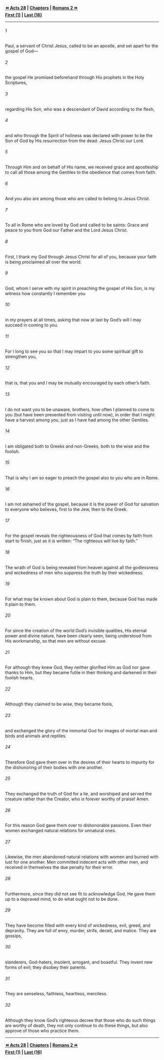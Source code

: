   
**[⏪ Acts 28](../44.44%20Acts/Acts%2028.md) | [Chapters](./_index.md) | [Romans 2 ⏩](./Romans%202.md)**  
**[First (1)](Romans%201.md) | [Last (16)](./Romans%2016.md)**  
  
---  
  
###### 1  
Paul, a servant of Christ Jesus, called to be an apostle, and set apart for the gospel of God—  
  
###### 2  
the gospel He promised beforehand through His prophets in the Holy Scriptures,  
  
###### 3  
regarding His Son, who was a descendant of David according to the flesh,  
  
###### 4  
and who through the Spirit of holiness was declared with power to be the Son of God by His resurrection from the dead: Jesus Christ our Lord.  
  
###### 5  
Through Him and on behalf of His name, we received grace and apostleship to call all those among the Gentiles to the obedience that comes from faith.  
  
###### 6  
And you also are among those who are called to belong to Jesus Christ.  
  
###### 7  
To all in Rome who are loved by God and called to be saints: Grace and peace to you from God our Father and the Lord Jesus Christ.  
  
###### 8  
First, I thank my God through Jesus Christ for all of you, because your faith is being proclaimed all over the world.  
  
###### 9  
God, whom I serve with my spirit in preaching the gospel of His Son, is my witness how constantly I remember you  
  
###### 10  
in my prayers at all times, asking that now at last by God’s will I may succeed in coming to you.  
  
###### 11  
For I long to see you so that I may impart to you some spiritual gift to strengthen you,  
  
###### 12  
that is, that you and I may be mutually encouraged by each other’s faith.  
  
###### 13  
I do not want you to be unaware, brothers, how often I planned to come to you (but have been prevented from visiting until now), in order that I might have a harvest among you, just as I have had among the other Gentiles.  
  
###### 14  
I am obligated both to Greeks and non-Greeks, both to the wise and the foolish.  
  
###### 15  
That is why I am so eager to preach the gospel also to you who are in Rome.  
  
###### 16  
I am not ashamed of the gospel, because it is the power of God for salvation to everyone who believes, first to the Jew, then to the Greek.  
  
###### 17  
For the gospel reveals the righteousness of God that comes by faith from start to finish, just as it is written: “The righteous will live by faith.”  
  
###### 18  
The wrath of God is being revealed from heaven against all the godlessness and wickedness of men who suppress the truth by their wickedness.  
  
###### 19  
For what may be known about God is plain to them, because God has made it plain to them.  
  
###### 20  
For since the creation of the world God’s invisible qualities, His eternal power and divine nature, have been clearly seen, being understood from His workmanship, so that men are without excuse.  
  
###### 21  
For although they knew God, they neither glorified Him as God nor gave thanks to Him, but they became futile in their thinking and darkened in their foolish hearts.  
  
###### 22  
Although they claimed to be wise, they became fools,  
  
###### 23  
and exchanged the glory of the immortal God for images of mortal man and birds and animals and reptiles.  
  
###### 24  
Therefore God gave them over in the desires of their hearts to impurity for the dishonoring of their bodies with one another.  
  
###### 25  
They exchanged the truth of God for a lie, and worshiped and served the creature rather than the Creator, who is forever worthy of praise! Amen.  
  
###### 26  
For this reason God gave them over to dishonorable passions. Even their women exchanged natural relations for unnatural ones.  
  
###### 27  
Likewise, the men abandoned natural relations with women and burned with lust for one another. Men committed indecent acts with other men, and received in themselves the due penalty for their error.  
  
###### 28  
Furthermore, since they did not see fit to acknowledge God, He gave them up to a depraved mind, to do what ought not to be done.  
  
###### 29  
They have become filled with every kind of wickedness, evil, greed, and depravity. They are full of envy, murder, strife, deceit, and malice. They are gossips,  
  
###### 30  
slanderers, God-haters, insolent, arrogant, and boastful. They invent new forms of evil; they disobey their parents.  
  
###### 31  
They are senseless, faithless, heartless, merciless.  
  
###### 32  
Although they know God’s righteous decree that those who do such things are worthy of death, they not only continue to do these things, but also approve of those who practice them.  
  
  
---  
  
**[⏪ Acts 28](../44.44%20Acts/Acts%2028.md) | [Chapters](./_index.md) | [Romans 2 ⏩](./Romans%202.md)**  
**[First (1)](Romans%201.md) | [Last (16)](./Romans%2016.md)**  
  
